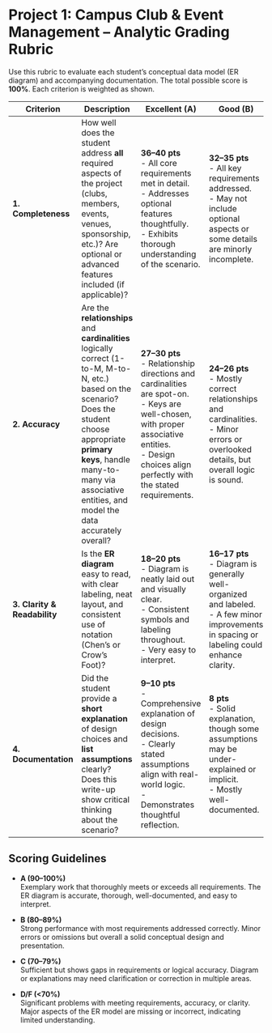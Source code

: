 # Project 1: Campus Club & Event Management – Analytic Grading Rubric

Use this rubric to evaluate each student’s conceptual data model (ER diagram) and accompanying documentation. The total possible score is **100%**. Each criterion is weighted as shown.

| **Criterion**              | **Description**                                                                                                                                                                                                   | **Excellent (A)**                                                                                                                                                          | **Good (B)**                                                                                                                                                        | **Fair (C)**                                                                                                                                                | **Poor (D/F)**                                                                                                                                   | **Weight** |
|----------------------------|-------------------------------------------------------------------------------------------------------------------------------------------------------------------------------------------------------------------|--------------------------------------------------------------------------------------------------------------------------------------------------------------------------------------------------------------------|-----------------------------------------------------------------------------------------------------------------------------------------------------------------------------------------------------------------|----------------------------------------------------------------------------------------------------------------------------------------------------------------------------------------------------------------|----------------------------------------------------------------------------------------------------------------------------------------------------------------------------------------------------------------|-----------|
| **1. Completeness**        | How well does the student address **all** required aspects of the project (clubs, members, events, venues, sponsorship, etc.)? Are optional or advanced features included (if applicable)?                                                              | **36–40 pts**<br>- All core requirements met in detail.<br>- Addresses optional features thoughtfully.<br>- Exhibits thorough understanding of the scenario.                                                       | **32–35 pts**<br>- All key requirements addressed.<br>- May not include optional aspects or some details are minorly incomplete.                                                                                | **28–31 pts**<br>- Some requirements not fully addressed (e.g., missing an entity or a key relationship).<br>- Coverage of scenario is partial or lacks detail.                                                | **0–27 pts**<br>- Multiple key requirements missing or incomplete.<br>- Submission shows limited effort in meeting the assignment scope.                                                           | **40%**    |
| **2. Accuracy**            | Are the **relationships** and **cardinalities** logically correct (1-to-M, M-to-N, etc.) based on the scenario? Does the student choose appropriate **primary keys**, handle many-to-many via associative entities, and model the data accurately overall? | **27–30 pts**<br>- Relationship directions and cardinalities are spot-on.<br>- Keys are well-chosen, with proper associative entities.<br>- Design choices align perfectly with the stated requirements.             | **24–26 pts**<br>- Mostly correct relationships and cardinalities.<br>- Minor errors or overlooked details, but overall logic is sound.                                                                        | **21–23 pts**<br>- Noticeable mistakes in keys or cardinalities.<br>- Some relationships incorrectly modeled, requiring multiple corrections.                                                              | **0–20 pts**<br>- Frequent or fundamental misrepresentations of relationships.<br>- Many major inaccuracies that undermine the conceptual model.                                                      | **30%**    |
| **3. Clarity & Readability** | Is the **ER diagram** easy to read, with clear labeling, neat layout, and consistent use of notation (Chen’s or Crow’s Foot)?                                                                                       | **18–20 pts**<br>- Diagram is neatly laid out and visually clear.<br>- Consistent symbols and labeling throughout.<br>- Very easy to interpret.                                                                    | **16–17 pts**<br>- Diagram is generally well-organized and labeled.<br>- A few minor improvements in spacing or labeling could enhance clarity.                                                                | **14–15 pts**<br>- Diagram is readable, but labeling is inconsistent or cluttered.<br>- May require effort to interpret relationships or attributes.                                                         | **0–13 pts**<br>- Diagram is unclear, disorganized, or inconsistent.<br>- Difficult to interpret the entities or relationships.                                                                   | **20%**    |
| **4. Documentation**       | Did the student provide a **short explanation** of design choices and **list assumptions** clearly? Does this write-up show critical thinking about the scenario?                                                                                      | **9–10 pts**<br>- Comprehensive explanation of design decisions.<br>- Clearly stated assumptions align with real-world logic.<br>- Demonstrates thoughtful reflection.                                              | **8 pts**<br>- Solid explanation, though some assumptions may be under-explained or implicit.<br>- Mostly well-documented.                                                                                     | **7 pts**<br>- Minimal explanation, leaving some design choices unclear.<br>- Student omits several assumptions or does not justify them.                                                                    | **0–6 pts**<br>- Little to no explanation.<br>- Assumptions are absent, unclear, or contradict the scenario.                                                                                         | **10%**    |

## Scoring Guidelines
- **A (90–100%)**  
  Exemplary work that thoroughly meets or exceeds all requirements. The ER diagram is accurate, thorough, well-documented, and easy to interpret.

- **B (80–89%)**  
  Strong performance with most requirements addressed correctly. Minor errors or omissions but overall a solid conceptual design and presentation.

- **C (70–79%)**  
  Sufficient but shows gaps in requirements or logical accuracy. Diagram or explanations may need clarification or correction in multiple areas.

- **D/F (<70%)**  
  Significant problems with meeting requirements, accuracy, or clarity. Major aspects of the ER model are missing or incorrect, indicating limited understanding.
